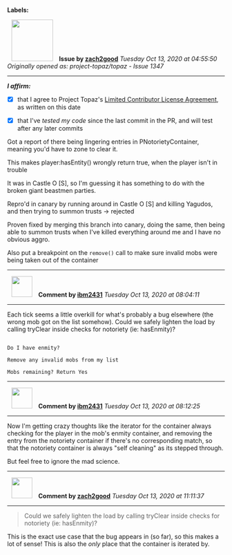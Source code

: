 **Labels:**



<a href="https://github.com/zach2good"><img src="https://avatars3.githubusercontent.com/u/1389729?v=4" width="96" height="96" hspace="10"></img></a> **Issue by [zach2good](https://github.com/zach2good)**
_Tuesday Oct 13, 2020 at 04:55:50_
_Originally opened as: project-topaz/topaz - Issue 1347_

----

<!-- place 'x' mark between square [] brackets to affirm: -->
**_I affirm:_**
- [x] that I agree to Project Topaz's [Limited Contributor License Agreement](http://project-topaz.com/blob/release/CONTRIBUTOR_AGREEMENT.md), as written on this date
- [x] that I've _tested my code_ since the last commit in the PR, and will test after any later commits

Got a report of there being lingering entries in PNotorietyContainer, meaning you'd have to zone to clear it.
This makes player:hasEntity() wrongly return true, when the player isn't in trouble
It was in Castle O [S], so I'm guessing it has something to do with the broken giant beastmen parties.

Repro'd in canary by running around in Castle O [S] and killing Yagudos, and then trying to summon trusts -> rejected

Proven fixed by merging this branch into canary, doing the same, then being able to summon trusts when I've killed everything around me and I have no obvious aggro.

Also put a breakpoint on the `remove()` call to make sure invalid mobs were being taken out of the container


----
<a href="https://github.com/ibm2431"><img src="https://avatars3.githubusercontent.com/u/13112942?v=4" width="48" height="48" hspace="10"></img></a> **Comment by [ibm2431](https://github.com/ibm2431)**
_Tuesday Oct 13, 2020 at 08:04:11_

----

Each tick seems a little overkill for what's probably a bug elsewhere (the wrong mob got on the list somehow). Could we safely lighten the load by calling tryClear inside checks for notoriety (ie: hasEnmity)?

```
Do I have enmity?
Remove any invalid mobs from my list
Mobs remaining? Return Yes
```


----
<a href="https://github.com/ibm2431"><img src="https://avatars3.githubusercontent.com/u/13112942?v=4" width="48" height="48" hspace="10"></img></a> **Comment by [ibm2431](https://github.com/ibm2431)**
_Tuesday Oct 13, 2020 at 08:12:25_

----

Now I'm getting crazy thoughts like the iterator for the container always checking for the player in the mob's enmity container, and removing the entry from the notoriety container if there's no corresponding match, so that the notoriety container is always "self cleaning" as its stepped through.

But feel free to ignore the mad science.


----
<a href="https://github.com/zach2good"><img src="https://avatars3.githubusercontent.com/u/1389729?v=4" width="48" height="48" hspace="10"></img></a> **Comment by [zach2good](https://github.com/zach2good)**
_Tuesday Oct 13, 2020 at 11:11:37_

----

> Could we safely lighten the load by calling tryClear inside checks for notoriety (ie: hasEnmity)?

This is the exact use case that the bug appears in (so far), so this makes a lot of sense! This is also the _only_ place that the container is iterated by.
